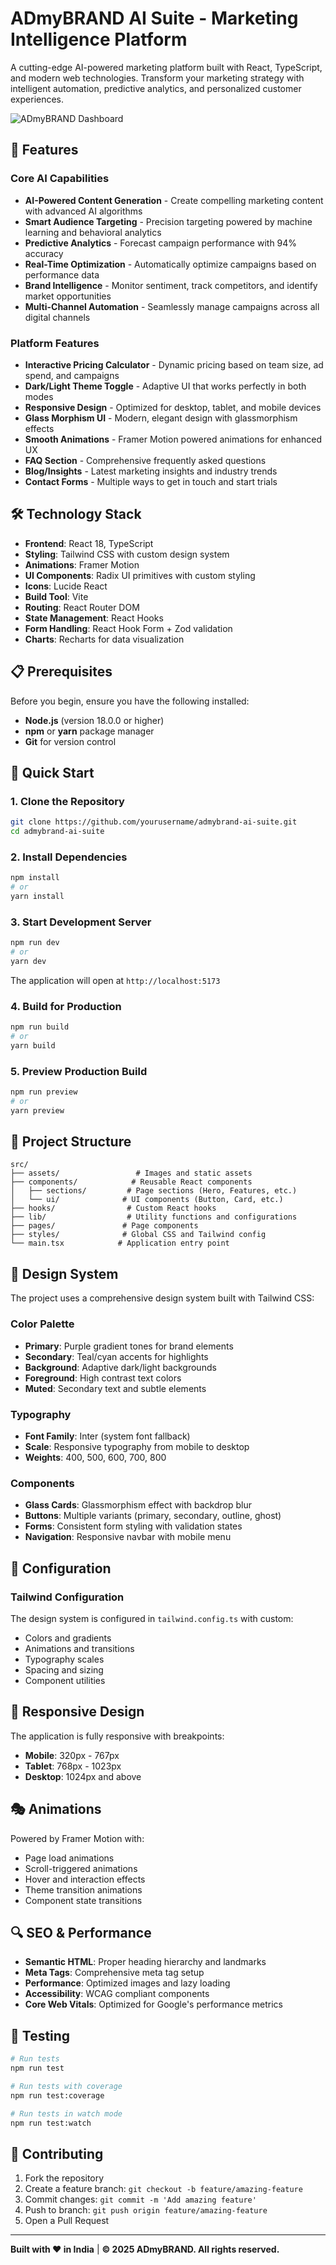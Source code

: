 # ADmyBRAND AI Suite - Marketing Intelligence Platform

A cutting-edge AI-powered marketing platform built with React, TypeScript, and modern web technologies. Transform your marketing strategy with intelligent automation, predictive analytics, and personalized customer experiences.

![ADmyBRAND Dashboard](src/assets/hero-dashboard.jpg)

## 🚀 Features

### Core AI Capabilities
- **AI-Powered Content Generation** - Create compelling marketing content with advanced AI algorithms
- **Smart Audience Targeting** - Precision targeting powered by machine learning and behavioral analytics
- **Predictive Analytics** - Forecast campaign performance with 94% accuracy
- **Real-Time Optimization** - Automatically optimize campaigns based on performance data
- **Brand Intelligence** - Monitor sentiment, track competitors, and identify market opportunities
- **Multi-Channel Automation** - Seamlessly manage campaigns across all digital channels

### Platform Features
- **Interactive Pricing Calculator** - Dynamic pricing based on team size, ad spend, and campaigns
- **Dark/Light Theme Toggle** - Adaptive UI that works perfectly in both modes
- **Responsive Design** - Optimized for desktop, tablet, and mobile devices
- **Glass Morphism UI** - Modern, elegant design with glassmorphism effects
- **Smooth Animations** - Framer Motion powered animations for enhanced UX
- **FAQ Section** - Comprehensive frequently asked questions
- **Blog/Insights** - Latest marketing insights and industry trends
- **Contact Forms** - Multiple ways to get in touch and start trials

## 🛠️ Technology Stack

- **Frontend**: React 18, TypeScript
- **Styling**: Tailwind CSS with custom design system
- **Animations**: Framer Motion
- **UI Components**: Radix UI primitives with custom styling
- **Icons**: Lucide React
- **Build Tool**: Vite
- **Routing**: React Router DOM
- **State Management**: React Hooks
- **Form Handling**: React Hook Form + Zod validation
- **Charts**: Recharts for data visualization

## 📋 Prerequisites

Before you begin, ensure you have the following installed:
- **Node.js** (version 18.0.0 or higher)
- **npm** or **yarn** package manager
- **Git** for version control

## 🚀 Quick Start

### 1. Clone the Repository
```bash
git clone https://github.com/yourusername/admybrand-ai-suite.git
cd admybrand-ai-suite
```

### 2. Install Dependencies
```bash
npm install
# or
yarn install
```

### 3. Start Development Server
```bash
npm run dev
# or
yarn dev
```

The application will open at `http://localhost:5173`

### 4. Build for Production
```bash
npm run build
# or
yarn build
```

### 5. Preview Production Build
```bash
npm run preview
# or
yarn preview
```

## 📁 Project Structure

```
src/
├── assets/                 # Images and static assets
├── components/            # Reusable React components
│   ├── sections/         # Page sections (Hero, Features, etc.)
│   └── ui/              # UI components (Button, Card, etc.)
├── hooks/                # Custom React hooks
├── lib/                  # Utility functions and configurations
├── pages/               # Page components
├── styles/              # Global CSS and Tailwind config
└── main.tsx            # Application entry point
```

## 🎨 Design System

The project uses a comprehensive design system built with Tailwind CSS:

### Color Palette
- **Primary**: Purple gradient tones for brand elements
- **Secondary**: Teal/cyan accents for highlights
- **Background**: Adaptive dark/light backgrounds
- **Foreground**: High contrast text colors
- **Muted**: Secondary text and subtle elements

### Typography
- **Font Family**: Inter (system font fallback)
- **Scale**: Responsive typography from mobile to desktop
- **Weights**: 400, 500, 600, 700, 800

### Components
- **Glass Cards**: Glassmorphism effect with backdrop blur
- **Buttons**: Multiple variants (primary, secondary, outline, ghost)
- **Forms**: Consistent form styling with validation states
- **Navigation**: Responsive navbar with mobile menu

## 🔧 Configuration


### Tailwind Configuration
The design system is configured in `tailwind.config.ts` with custom:
- Colors and gradients
- Animations and transitions
- Typography scales
- Spacing and sizing
- Component utilities

## 📱 Responsive Design

The application is fully responsive with breakpoints:
- **Mobile**: 320px - 767px
- **Tablet**: 768px - 1023px
- **Desktop**: 1024px and above

## 🎭 Animations

Powered by Framer Motion with:
- Page load animations
- Scroll-triggered animations
- Hover and interaction effects
- Theme transition animations
- Component state transitions

## 🔍 SEO & Performance

- **Semantic HTML**: Proper heading hierarchy and landmarks
- **Meta Tags**: Comprehensive meta tag setup
- **Performance**: Optimized images and lazy loading
- **Accessibility**: WCAG compliant components
- **Core Web Vitals**: Optimized for Google's performance metrics

## 🧪 Testing

```bash
# Run tests
npm run test

# Run tests with coverage
npm run test:coverage

# Run tests in watch mode
npm run test:watch
```


## 🤝 Contributing

1. Fork the repository
2. Create a feature branch: `git checkout -b feature/amazing-feature`
3. Commit changes: `git commit -m 'Add amazing feature'`
4. Push to branch: `git push origin feature/amazing-feature`
5. Open a Pull Request


---

**Built with ❤️ in India** | **© 2025 ADmyBRAND. All rights reserved.**
